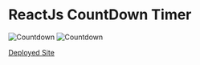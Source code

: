 # ReactJs CountDown Timer

![Countdown]('./screens/Countdown.png')
![Countdown]('./screens/Countdown-mobile.png')

[Deployed Site]("https://cheerful-baklava-d8ec75.netlify.app/")
